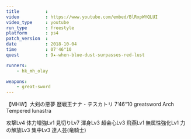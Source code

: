 ```yaml
---
title          :
video          : https://www.youtube.com/embed/BlRxpWYQLUI
video_type     : youtube
run_type       : freestyle
platform       : ps4
patch_version  :
date           : 2018-10-04
time           : 07'46"10
quest          : 9★-when-blue-dust-surpasses-red-lust

runners:
    - hk_mh_olay

weapons:
    - great-sword
---
```

【MHW】大剣の悪夢 歴戦王ナナ・テスカトリ 7‘46“10 greatsword Arch Tempered lunastra

攻撃Lv4 体力増強Lv1 見切りLv7 渾身Lv3 超会心Lv3 飛燕Lv1 無属性強化Lv1 力の解放Lv3 集中Lv3 達人芸(竜騎士)
